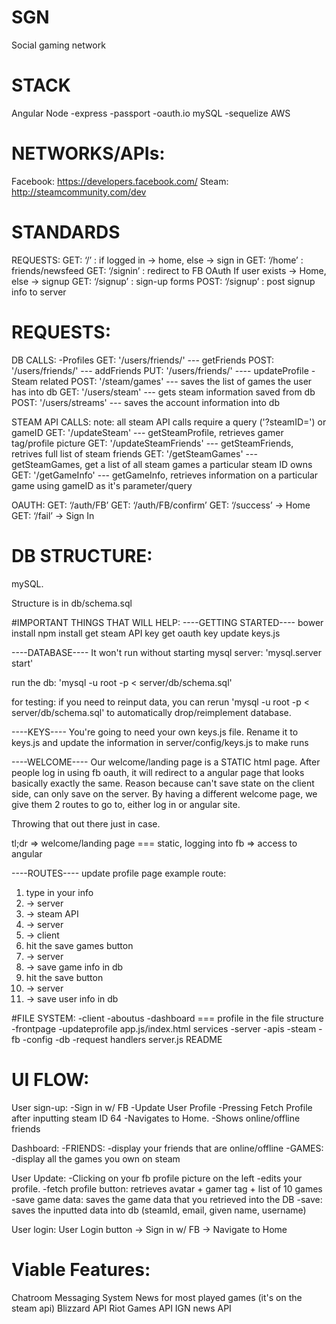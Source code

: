 # SGN
Social gaming network

# STACK
Angular
Node
  -express
  -passport
  -oauth.io
mySQL
  -sequelize
AWS

# NETWORKS/APIs:
Facebook: https://developers.facebook.com/
Steam: http://steamcommunity.com/dev

# STANDARDS
REQUESTS:
  GET: ‘/’ : if logged in -> home, else -> sign in
  GET: ‘/home’ : friends/newsfeed
  GET: ‘/signin’ : redirect to FB OAuth
		If user exists -> Home, else -> signup
  GET: ‘/signup’ : sign-up forms
  POST: ‘/signup’ : post signup info to server

# REQUESTS:
DB CALLS:
-Profiles
GET: '/users/friends/' --- getFriends
POST: '/users/friends/' --- addFriends
PUT: '/users/friends/' ---- updateProfile
-Steam related
POST: '/steam/games' --- saves the list of games the user has into db
GET: '/users/steam' --- gets steam information saved from db
POST: '/users/streams' --- saves the account information into db

STEAM API CALLS:
note: all steam API calls require a query ('?steamID=') or gameID
GET: '/updateSteam' --- getSteamProfile, retrieves gamer tag/profile picture
GET: '/updateSteamFriends' --- getSteamFriends, retrives full list of steam friends
GET: '/getSteamGames' --- getSteamGames, get a list of all steam games a particular steam ID owns
GET: '/getGameInfo' --- getGameInfo, retrieves information on a particular game using gameID as it's parameter/query

OAUTH: 
GET: ‘/auth/FB’
GET: ‘/auth/FB/confirm’
GET: ‘/success’ -> Home
GET: ‘/fail’ -> Sign In

# DB STRUCTURE:
mySQL.

Structure is in db/schema.sql

#IMPORTANT THINGS THAT WILL HELP:
----GETTING STARTED----
bower install
npm install
get steam API key
get oauth key 
update keys.js

----DATABASE----
It won't run without starting mysql server:
'mysql.server start'

run the db:
'mysql -u root -p < server/db/schema.sql'

for testing: 
if you need to reinput data, you can rerun 
'mysql -u root -p < server/db/schema.sql' to automatically drop/reimplement database.

----KEYS----
You're going to need your own keys.js file. Rename it to keys.js and update the information in server/config/keys.js to make runs

----WELCOME----
Our welcome/landing page is a STATIC html page. After people log in using fb oauth, it will redirect to a angular page that looks basically exactly the same. Reason because can't save state on the client side, can only save on the server. By having a different welcome page, we give them 2 routes to go to, either log in or angular site.

Throwing that out there just in case.

tl;dr => welcome/landing page === static, logging into fb => access to angular

----ROUTES----
update profile page example route:
1. type in your info
2. -> server
3. -> steam API
4. -> server
5. -> client
6. hit the save games button
7. -> server
8. -> save game info in db
9. hit the save button
10. -> server
11. -> save user info in db

#FILE SYSTEM:
-client
  -aboutus
  -dashboard === profile in the file structure
  -frontpage
  -updateprofile
  app.js/index.html
  services
-server
  -apis
    -steam
    -fb
  -config
  -db
  -request handlers
  server.js
README


# UI FLOW:
User sign-up:
-Sign in w/ FB
-Update User Profile
-Pressing Fetch Profile after inputting steam ID 64
-Navigates to Home.
-Shows online/offline friends

Dashboard:
-FRIENDS:
  -display your friends that are online/offline
-GAMES:
  -display all the games you own on steam


User Update:
-Clicking on your fb profile picture on the left
-edits your profile.
-fetch profile button: retrieves avatar + gamer tag + list of 10 games
-save game data: saves the game data that you retrieved into the DB
-save: saves the inputted data into db (steamId, email, given name, username)


User login:
User Login button -> Sign in w/ FB -> Navigate to Home

# Viable Features:
Chatroom
Messaging System
News for most played games (it's on the steam api)
Blizzard API
Riot Games API
IGN news API

  

